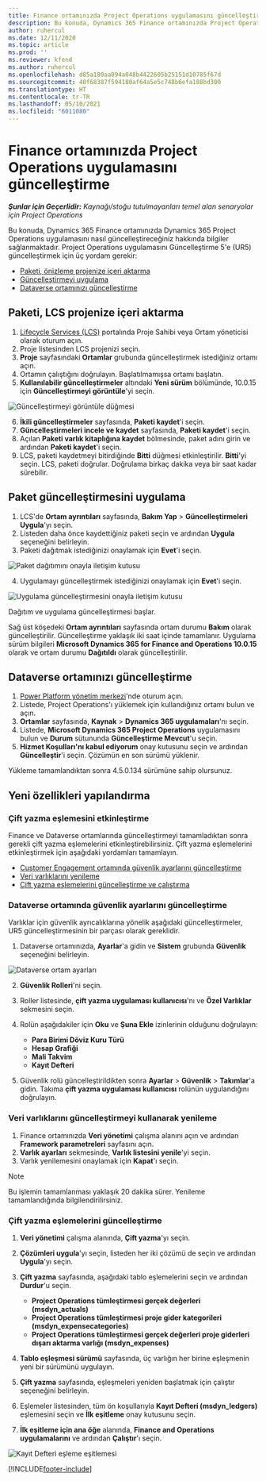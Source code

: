 ```yaml
---
title: Finance ortamınızda Project Operations uygulamasını güncelleştirme
description: Bu konuda, Dynamics 365 Finance ortamınızda Project Operations uygulamasını nasıl güncelleştireceğiniz hakkında bilgiler sağlanmaktadır.
author: ruhercul
ms.date: 12/11/2020
ms.topic: article
ms.prod: ''
ms.reviewer: kfend
ms.author: ruhercul
ms.openlocfilehash: d85a180aa094a048b4422605b25151d10785f67d
ms.sourcegitcommit: 40f68387f594180af64a5e5c748b6efa188bd300
ms.translationtype: HT
ms.contentlocale: tr-TR
ms.lasthandoff: 05/10/2021
ms.locfileid: "6011080"
---
```

# <a name="update-project-operations-in-your-finance-environment"></a>Finance ortamınızda Project Operations uygulamasını güncelleştirme

_**Şunlar için Geçerlidir:** Kaynağı/stoğu tutulmayanları temel alan senaryolar için Project Operations_


Bu konuda, Dynamics 365 Finance ortamınızda Dynamics 365 Project Operations uygulamasını nasıl güncelleştireceğiniz hakkında bilgiler sağlanmaktadır. Project Operations uygulamasını Güncelleştirme 5'e (UR5) güncelleştirmek için üç yordam gerekir:

- [Paketi, önizleme projenize içeri aktarma](#import)
- [Güncelleştirmeyi uygulama](#apply)
- [Dataverse ortamınızı güncelleştirme](#update)

## <a name="import-the-package-into-your-lcs-project"></a><a name="import"></a>Paketi, LCS projenize içeri aktarma

1. [Lifecycle Services (LCS)](https://lcs.dynamics.com/) portalında Proje Sahibi veya Ortam yöneticisi olarak oturum açın.
2. Proje listesinden LCS projenizi seçin.
3. **Proje** sayfasındaki **Ortamlar** grubunda güncelleştirmek istediğiniz ortamı açın.
4. Ortamın çalıştığını doğrulayın. Başlatılmamışsa ortamı başlatın.
5. **Kullanılabilir güncelleştirmeler** altındaki **Yeni sürüm** bölümünde, 10.0.15 için **Güncelleştirmeyi görüntüle**'yi seçin.

![Güncelleştirmeyi görüntüle düğmesi](media/view-update.png)

6. **İkili güncelleştirmeler** sayfasında, **Paketi kaydet**'i seçin.
7. **Güncelleştirmeleri incele ve kaydet** sayfasında, **Paketi kaydet**'i seçin.
8. Açılan **Paketi varlık kitaplığına kaydet** bölmesinde, paket adını girin ve ardından **Paketi kaydet**'i seçin.
9. LCS, paketi kaydetmeyi bitirdiğinde **Bitti** düğmesi etkinleştirilir. **Bitti**'yi seçin. LCS, paketi doğrular. Doğrulama birkaç dakika veya bir saat kadar sürebilir.


## <a name="apply-the-package-update"></a><a name="apply"></a>Paket güncelleştirmesini uygulama

1. LCS'de **Ortam ayrıntıları** sayfasında, **Bakım Yap** > **Güncelleştirmeleri Uygula**'yı seçin.
2. Listeden daha önce kaydettiğiniz paketi seçin ve ardından **Uygula** seçeneğini belirleyin.
3. Paketi dağıtmak istediğinizi onaylamak için **Evet**'i seçin.

![Paket dağıtımını onayla iletişim kutusu](media/confirm-package-deployment.png)

4. Uygulamayı güncelleştirmek istediğinizi onaylamak için **Evet**'i seçin.

![Uygulama güncelleştirmesini onayla iletişim kutusu](media/confirm-application-update.png)

Dağıtım ve uygulama güncelleştirmesi başlar. 

Sağ üst köşedeki **Ortam ayrıntıları** sayfasında ortam durumu **Bakım** olarak güncelleştirilir. Güncelleştirme yaklaşık iki saat içinde tamamlanır. Uygulama sürüm bilgileri **Microsoft Dynamics 365 for Finance and Operations 10.0.15** olarak ve ortam durumu **Dağıtıldı** olarak güncelleştirilir.


## <a name="update-your-dataverse-environment"></a><a name="update"></a>Dataverse ortamınızı güncelleştirme

1. [Power Platform yönetim merkezi](https://admin.powerplatform.com/)'nde oturum açın.
2. Listede, Project Operations'ı yüklemek için kullandığınız ortamı bulun ve açın.
3. **Ortamlar** sayfasında, **Kaynak** > **Dynamics 365 uygulamaları**'nı seçin.
4. Listede, **Microsoft Dynamics 365 Project Operations** uygulamasını bulun ve **Durum** sütununda **Güncelleştirme Mevcut**'u seçin.
5. **Hizmet Koşulları'nı kabul ediyorum** onay kutusunu seçin ve ardından **Güncelleştir**'i seçin. Çözümün en son sürümü yüklenir.

Yükleme tamamlandıktan sonra 4.5.0.134 sürümüne sahip olursunuz.

## <a name="configure-new-features"></a>Yeni özellikleri yapılandırma

### <a name="enable-dual-write-mapping"></a>Çift yazma eşlemesini etkinleştirme

Finance ve Dataverse ortamlarında güncelleştirmeyi tamamladıktan sonra gerekli çift yazma eşlemelerini etkinleştirebilirsiniz. Çift yazma eşlemelerini etkinleştirmek için aşağıdaki yordamları tamamlayın.

- [Customer Engagement ortamında güvenlik ayarlarını güncelleştirme](#security)
- [Veri varlıklarını yenileme](#refresh)
- [Çift yazma eşlemelerini güncelleştirme ve çalıştırma](#run)

### <a name="update-security-settings-on-the-dataverse-environment"></a><a name="security"></a>Dataverse ortamında güvenlik ayarlarını güncelleştirme

Varlıklar için güvenlik ayrıcalıklarına yönelik aşağıdaki güncelleştirmeler, UR5 güncelleştirmesinin bir parçası olarak gereklidir.

1. Dataverse ortamınızda, **Ayarlar**'a gidin ve **Sistem** grubunda **Güvenlik** seçeneğini belirleyin.

![Dataverse ortam ayarları](media/Picture21.png)

2. **Güvenlik Rolleri**'ni seçin.
3. Roller listesinde, **çift yazma uygulaması kullanıcısı**'nı ve **Özel Varlıklar** sekmesini seçin. 
4. Rolün aşağıdakiler için **Oku** ve **Şuna Ekle** izinlerinin olduğunu doğrulayın:

      - **Para Birimi Döviz Kuru Türü**
      - **Hesap Grafiği** 
      - **Mali Takvim** 
      - **Kayıt Defteri**

5. Güvenlik rolü güncelleştirildikten sonra **Ayarlar** > **Güvenlik** > **Takımlar**'a gidin. Takıma **çift yazma uygulaması kullanıcısı** rolünün uygulandığını doğrulayın. 

### <a name="refresh-data-entities-from-the-update"></a><a name="refresh"></a>Veri varlıklarını güncelleştirmeyi kullanarak yenileme

1. Finance ortamınızda **Veri yönetimi** çalışma alanını açın ve ardından **Framework parametreleri** sayfasını açın.
2. **Varlık ayarları** sekmesinde, **Varlık listesini yenile**'yi seçin.
3. Varlık yenilemesini onaylamak için **Kapat**'ı seçin.

 > [!NOTE]
 > Bu işlemin tamamlanması yaklaşık 20 dakika sürer. Yenileme tamamlandığında bilgilendirilirsiniz.

### <a name="update-dual-write-mappings"></a><a name="run"></a>Çift yazma eşlemelerini güncelleştirme

1. **Veri yönetimi** çalışma alanında, **Çift yazma**'yı seçin.
2. **Çözümleri uygula**'yı seçin, listeden her iki çözümü de seçin ve ardından **Uygula**'yı seçin.
3. **Çift yazma** sayfasında, aşağıdaki tablo eşlemelerini seçin ve ardından **Durdur**'u seçin.

    - **Project Operations tümleştirmesi gerçek değerleri (msdyn_actuals)**
    - **Project Operations tümleştirmesi proje gider kategorileri (msdyn_expensecategories)**
    - **Project Operations tümleştirmesi gerçek değerleri proje giderleri dışarı aktarma varlığı (msdyn_expenses)**

4. **Tablo eşleşmesi sürümü** sayfasında, üç varlığın her birine eşleşmenin yeni bir sürümünü uygulayın.
5. **Çift yazma** sayfasında, eşleşmeleri yeniden başlatmak için çalıştır seçeneğini belirleyin.
6. Eşlemeler listesinden, tüm ön koşullarıyla **Kayıt Defteri (msdyn_ledgers)** eşlemesini seçin ve **İlk eşitleme** onay kutusunu seçin. 
7. **İlk eşitleme için ana öğe** alanında, **Finance and Operations uygulamalarını** ve ardından **Çalıştır**'ı seçin.
 
 ![Kayıt Defteri eşleme eşitlemesi](media/DW6.png)
 


[!INCLUDE[footer-include](../includes/footer-banner.md)]